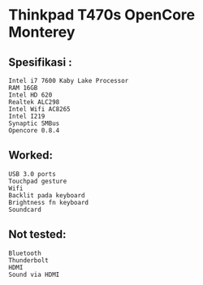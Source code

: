 # Thinkpad T470s OpenCore Monterey

## Spesifikasi :

    Intel i7 7600 Kaby Lake Processor
    RAM 16GB
    Intel HD 620
    Realtek ALC298
    Intel Wifi AC8265
    Intel I219
    Synaptic SMBus
    Opencore 0.8.4


## Worked:

    USB 3.0 ports
    Touchpad gesture
    Wifi
    Backlit pada keyboard
    Brightness fn keyboard
    Soundcard


## Not tested:

    Bluetooth
    Thunderbolt
    HDMI
    Sound via HDMI


